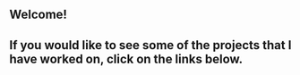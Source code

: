 ## Welcome! 
## If you would like to see some of the projects that I have worked on, click on the links below. 
